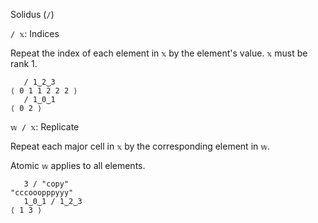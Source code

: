 Solidus (`/`)

`/ 𝕩`: Indices

Repeat the index of each element in `𝕩` by the element's value. `𝕩` must be rank 1.
```
   / 1‿2‿3
⟨ 0 1 1 2 2 2 ⟩
   / 1‿0‿1
⟨ 0 2 ⟩
```

`𝕨 / 𝕩`: Replicate

Repeat each major cell in `𝕩` by the corresponding element in `𝕨`.

Atomic `𝕨` applies to all elements.
```
   3 / "copy"
"cccooopppyyy"
   1‿0‿1 / 1‿2‿3
⟨ 1 3 ⟩
```